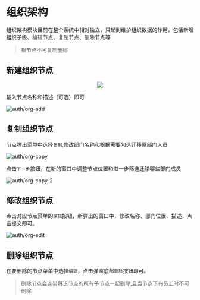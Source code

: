 # 组织架构

组织架构模块目前在整个系统中相对独立，只起到维护组织数据的作用，包括新增组织子级、编辑节点、复制节点、删除节点等

> 根节点不可复制删除

## 新建组织节点

<div align=center>
<img src="http://cdn.masastack.com/stack/doc/auth/org-menu.png"/>
</div>

输入节点名称和描述（可选）即可

![auth/org-add](http://cdn.masastack.com/stack/doc/auth/org-add.png)

## 复制组织节点

节点弹出菜单中选择`复制`,修改部门名称和根据需要勾选迁移原部门人员

![auth/org-copy](http://cdn.masastack.com/stack/doc/auth/org-copy.png)

点击`下一步`按钮，在新的窗口中调整节点位置和进一步筛选迁移哪些部门成员

![auth/org-copy-2](http://cdn.masastack.com/stack/doc/auth/org-copy-2.png)

## 修改组织节点

点击对应节点菜单的`编辑`按钮，新弹出的窗口中，修改名称、部门位置、描述，点击提交即可。

![auth/org-edit](http://cdn.masastack.com/stack/doc/auth/org-edit.png)

## 删除组织节点

在要删除的节点菜单中选择`编辑`，点击弹窗底部`删除`按钮即可。

> 删除节点会连带将该节点的所有子节点一起删除,且当节点下有员工时不可删除
